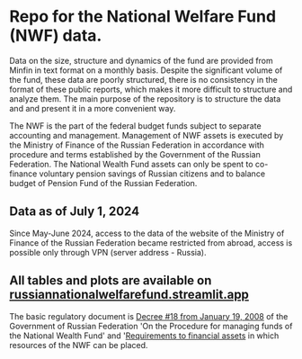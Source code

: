 # Repo for the National Welfare Fund (NWF) data. 

Data on the size, structure and dynamics of the fund are provided from Minfin in text format on a monthly basis. Despite the significant volume of the fund, these data are poorly structured, there is no consistency in the format of these public reports, which makes it more difficult to structure and analyze them. The main purpose of the repository is to structure the data and and present it in a more convenient way.

The NWF is the part of the federal budget funds subject to separate accounting and management. Management of NWF assets is executed by the Ministry of Finance of the Russian Federation in accordance with procedure and terms established by the Government of the Russian Federation. The National Wealth Fund assets can only be spent to co-finance voluntary pension savings of Russian citizens and to balance budget of Pension Fund of the Russian Federation.

## Data as of July 1, 2024
Since May-June 2024, access to the data of the website of the Ministry of Finance of the Russian Federation became restricted from abroad, access is possible only through VPN (server address - Russia).



## All tables and plots are available on [russiannationalwelfarefund.streamlit.app](https://russiannationalwelfarefund.streamlit.app/)

The basic regulatory document is [Decree #18 from January 19, 2008](https://www.consultant.ru/document/cons_doc_LAW_74298/92d969e26a4326c5d02fa79b8f9cf4994ee5633b/) of the Government of Russian Federation 'On the Procedure for managing funds of the National Wealth Fund' and '[Requirements to financial assets](https://www.consultant.ru/document/cons_doc_LAW_74298/7bc757f5e7b23b669abc3e59d4b3a56e9a7307ba/) in which resources of the NWF can be placed.